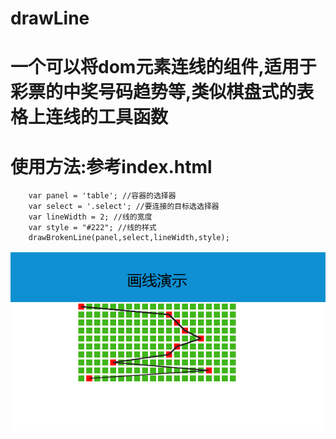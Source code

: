 # drawLine

# 一个可以将dom元素连线的组件,适用于彩票的中奖号码趋势等,类似棋盘式的表格上连线的工具函数

# 使用方法:参考index.html
``` javascropt
    var panel = 'table'; //容器的选择器
    var select = '.select'; //要连接的目标选选择器
    var lineWidth = 2; //线的宽度
    var style = "#222"; //线的样式
    drawBrokenLine(panel,select,lineWidth,style);
 ```
 
 ![演示图片](./_20190314154557.png)
